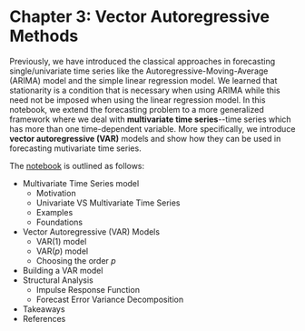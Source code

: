 # Chapter 3: Vector Autoregressive Methods

Previously, we have introduced the classical approaches in forecasting single/univariate time series like the 
Autoregressive-Moving-Average (ARIMA) model and the simple linear regression model. We learned that stationarity 
is a condition that is necessary when using ARIMA while this need not be imposed when using the linear regression model. 
In this notebook, we extend the forecasting problem to a more generalized framework where we deal with 
**multivariate time series**--time series which has more than one time-dependent variable. More specifically, 
we introduce **vector autoregressive (VAR)** models and show how they can be used in forecasting mutivariate time series. 

The [notebook](03_VectorAutoregressiveMethods.ipynb) is outlined as follows: 
* Multivariate Time Series model
    * Motivation
    * Univariate VS Multivariate Time Series
    * Examples
    * Foundations
* Vector Autoregressive (VAR) Models
    * VAR(1) model
    * VAR(*p*) model
    * Choosing the order *p*
* Building a VAR model
* Structural Analysis
    * Impulse Response Function
    * Forecast Error Variance Decomposition 
* Takeaways
* References